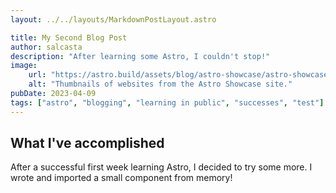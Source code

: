 ```yaml
---
layout: ../../layouts/MarkdownPostLayout.astro

title: My Second Blog Post
author: salcasta
description: "After learning some Astro, I couldn't stop!"
image: 
    url: "https://astro.build/assets/blog/astro-showcase/astro-showcase-screenshot.jpg"
    alt: "Thumbnails of websites from the Astro Showcase site."
pubDate: 2023-04-09
tags: ["astro", "blogging", "learning in public", "successes", "test"]
---
```


## What I've accomplished

After a successful first week learning Astro, I decided to try some more. I wrote and imported a small component from memory!